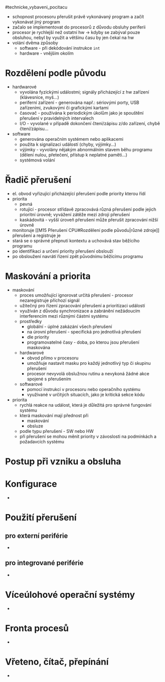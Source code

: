 #technicke_vybaveni_pocitacu 
* schopnost procesoru přerušit právě vykonávaný program a začít vykonávat jiný program
* začalo se implementovat do procesorů z důvodu obsluhy periferii
* procesor je rychlejší než ostatní hw → kdyby se zabýval pouze obsluhou, nebyl by využit a většinu času by jen čekal na hw
* volání dvěma způsoby
	* software - při dekódování instrukce `int`
	* hardware - vnějším okolím
# Rozdělení podle původu
* hardwarové
	* vyvolána fyzickými událostmi; signály přicházející z hw zařízení (klávesnice, myš...)
	* periferní zařízení - generována např.: sériovými porty, USB zařízeními, zvukovými či grafickými kartami
	* časovač - používána k periodickým úkolům jako je spouštění přerušení v pravidelných intervalech
	* I/O - vyvolané v případě dokončení čtení/zápisu z/do zařízení, chybě čtení/zápisu...
* software
	* generována operačním systémem nebo aplikacemi
	* použita k signalizaci událostí (chyby, výjimky...)
	* výjimky - vyvolány nějakým abnormálním stavem běhu programu (dělení nulou, přetečení, přístup k neplatné paměti...)
	* systémová volání
# Řadič přerušení
* el. obvod vyřizující přicházející přerušení podle priority kterou řídí
* priorita
	* pevná
	* rotující - procesor střídavě zpracovává různá přerušení podle jejich prioritní úrovně; vyvážení zátěže mezi zdroji přerušení
	* kaskádovitá - vyšší úroveň přerušení může přerušit zpracování nižší úrovně
* monitoruje [[M15 Přerušení CPU#Rozdělení podle původu|různé zdroje]] přerušení a registruje je
* stará se o správné přepnutí kontextu a uchovává stav běžícího programu
* po identifikaci a určení priority přerušení obslouží
* po obsloužení navrátí řízení zpět původnímu běžícímu programu
# Maskování a priorita
* maskování
	* proces umožňující ignorovat určitá přerušení - procesor nezaregistruje příchozí signál
	* užitečný pro řízení zpracování přerušení a prioritizaci událostí
	* využíván z důvodu synchronizace a zabránění nežádoucím interferencím mezi různými částmi systému
	* prostředky
		* globální - úplné zakázání všech přerušení
		* na úrovni přerušení - specifická pro jednotlivá přerušení
		* dle priority
		* programovatelné časy - doba, po kterou jsou přerušení maskována
	* hardwarové
		* obvod přímo v procesoru
		* umožňuje nastavit masku pro každý jednotlivý typ či skupinu přerušení
		* procesor nevyvolá obslužnou rutinu a nevykoná žádné akce spojené s přerušením
	* softwarové
		* pomocí instrukcí v procesoru nebo operačního systému
		* využívané v určitých situacích, jako je kritická sekce kódu
* priorita
	* rychlá reakce na událost, která je důležitá pro správné fungování systému
	* která maskování mají přednost při
		* maskování
		* obsluze
	* podle typu přerušení - SW nebo HW
	* při přerušení se mohou měnit priority v závoslosti na podmínkách a požadavcích systému
# Postup při vzniku a obsluha

# Konfigurace
* 
# Použití přerušení
## pro externí periférie
* 
## pro integrované periférie
* 
# Víceúlohové operační systémy
* 
# Fronta procesů
* 
# Vřeteno, čítač, přepínání
* 